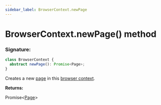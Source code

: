 ```yaml
---
sidebar_label: BrowserContext.newPage
---
```


# BrowserContext.newPage() method

### Signature:

```typescript
class BrowserContext {
  abstract newPage(): Promise<Page>;
}
```

Creates a new [page](./puppeteer.page.md) in this [browser context](./puppeteer.browsercontext.md).

**Returns:**

Promise&lt;[Page](./puppeteer.page.md)&gt;
